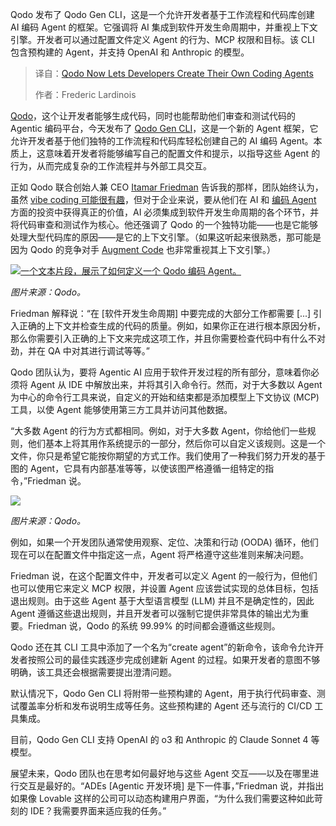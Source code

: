 
<!--
title: Qodo助力开发者构建专属编程智能体
cover: https://cdn.thenewstack.io/media/2025/06/35cbc3ce-boliviainteligente-kecrxz0m42a-unsplash-scaled.jpg
summary: Qodo 发布了 Qodo Gen CLI，这是一个允许开发者基于工作流程和代码库创建 AI 编码 Agent 的框架。它强调将 AI 集成到软件开发生命周期中，并重视上下文引擎。开发者可以通过配置文件定义 Agent 的行为、MCP 权限和目标。该 CLI 包含预构建的 Agent，并支持 OpenAI 和 Anthropic 的模型。
-->

Qodo 发布了 Qodo Gen CLI，这是一个允许开发者基于工作流程和代码库创建 AI 编码 Agent 的框架。它强调将 AI 集成到软件开发生命周期中，并重视上下文引擎。开发者可以通过配置文件定义 Agent 的行为、MCP 权限和目标。该 CLI 包含预构建的 Agent，并支持 OpenAI 和 Anthropic 的模型。

> 译自：[Qodo Now Lets Developers Create Their Own Coding Agents](https://thenewstack.io/qodo-now-lets-developers-create-their-own-coding-agents/)
> 
> 作者：Frederic Lardinois

[Qodo](https://www.qodo.ai/)，这个让开发者能够生成代码，同时也能帮助他们审查和测试代码的 Agentic 编码平台，今天发布了 [Qodo Gen CLI](https://docs.qodo.ai/qodo-documentation/qodo-gen/qodo-gen-cli)，这是一个新的 Agent 框架，它允许开发者基于他们独特的工作流程和代码库轻松创建自己的 AI 编码 Agent。本质上，这意味着开发者将能够编写自己的配置文件和提示，以指导这些 Agent 的行为，从而完成复杂的工作流程并与外部工具交互。

正如 Qodo 联合创始人兼 CEO [Itamar Friedman](https://www.linkedin.com/in/itamarf/) 告诉我的那样，团队始终认为，虽然 [vibe coding 可能很有趣](https://thenewstack.io/vibe-coding-in-a-post-ide-world-why-agentic-ai-is-the-real-disruption/)，但对于企业来说，要从他们在 AI 和 [编码 Agent](https://thenewstack.io/ai-coding-agents-level-up-from-helpers-to-team-players/) 方面的投资中获得真正的价值，AI 必须集成到软件开发生命周期的各个环节，并将代码审查和测试作为核心。他还强调了 Qodo 的一个独特功能——也是它能够处理大型代码库的原因——是它的上下文引擎。（如果这听起来很熟悉，那可能是因为 Qodo 的竞争对手 [Augment Code](https://thenewstack.io/augment-codes-remote-agents-code-in-the-cloud/) 也非常重视其上下文引擎。）

[![一个文本片段，展示了如何定义一个 Qodo 编码 Agent。](https://cdn.thenewstack.io/media/2025/06/2809f91c-qg-cli-custom-agent.png)](https://cdn.thenewstack.io/media/2025/06/2809f91c-qg-cli-custom-agent.png)

*图片来源：Qodo。*

Friedman 解释说：“在 [软件开发生命周期] 中要完成的大部分工作都需要 [...] 引入正确的上下文并检查生成的代码的质量。例如，如果你正在进行根本原因分析，那么你需要引入正确的上下文来完成这项工作，并且你需要检查代码中有什么不对劲，并在 QA 中对其进行调试等等。”

Qodo 团队认为，要将 Agentic AI 应用于软件开发过程的所有部分，意味着你必须将 Agent 从 IDE 中解放出来，并将其引入命令行。然而，对于大多数以 Agent 为中心的命令行工具来说，自定义的开始和结束都是添加模型上下文协议 (MCP) 工具，以使 Agent 能够使用第三方工具并访问其他数据。

“大多数 Agent 的行为方式都相同。例如，对于大多数 Agent，你给他们一些规则，他们基本上将其用作系统提示的一部分，然后你可以自定义该规则。这是一个文件，你只是希望它能按你期望的方式工作。我们使用了一种我们努力开发的基于图的 Agent，它具有内部基准等等，以使该图严格遵循一组特定的指令，”Friedman 说。

[![](https://cdn.thenewstack.io/media/2025/06/22598a09-screenshot-2025-06-24-at-15.25.02.png)](https://cdn.thenewstack.io/media/2025/06/22598a09-screenshot-2025-06-24-at-15.25.02.png)

*图片来源：Qodo。*

例如，如果一个开发团队通常使用观察、定位、决策和行动 (OODA) 循环，他们现在可以在配置文件中指定这一点，Agent 将严格遵守这些准则来解决问题。

Friedman 说，在这个配置文件中，开发者可以定义 Agent 的一般行为，但他们也可以使用它来定义 MCP 权限，并设置 Agent 应该尝试实现的总体目标，包括退出规则。由于这些 Agent 基于大型语言模型 (LLM) 并且不是确定性的，因此 Agent 遵循这些退出规则，并且开发者可以强制它提供非常具体的输出尤为重要。Friedman 说，Qodo 的系统 99.99% 的时间都会遵循这些规则。

Qodo 还在其 CLI 工具中添加了一个名为“create agent”的新命令，该命令允许开发者按照公司的最佳实践逐步完成创建新 Agent 的过程。如果开发者的意图不够明确，该工具还会根据需要提出澄清问题。

默认情况下，Qodo Gen CLI 将附带一些预构建的 Agent，用于执行代码审查、测试覆盖率分析和发布说明生成等任务。这些预构建的 Agent 还与流行的 CI/CD 工具集成。

目前，Qodo Gen CLI 支持 OpenAI 的 o3 和 Anthropic 的 Claude Sonnet 4 等模型。

展望未来，Qodo 团队也在思考如何最好地与这些 Agent 交互——以及在哪里进行交互是最好的。“ADEs [Agentic 开发环境] 是下一件事，”Friedman 说，并指出如果像 Lovable 这样的公司可以动态构建用户界面，“为什么我们需要这种如此苛刻的 IDE？我需要界面来适应我的任务。”